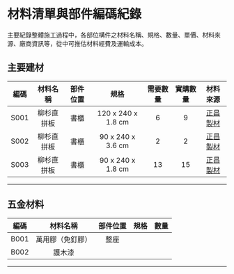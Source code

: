# 材料清單與部件編碼紀錄 
主要紀錄整體施工過程中，各部位構件之材料名稱、規格、數量、單價、材料來源、廠商資訊等，從中可推估材料經費及運輸成本。

## 主要建材
|編碼|材料名稱|部件位置|規格|需要數量|實購數量|材料來源|
|:-:|:-:|:-:|:-:|:-:|:-:|:-:|
|S001|柳杉直拼板|書櫃|120 x 240 x 1.8 cm|6|9|[正昌製材](http://www.wood.jen.com.tw/fengxi/front/bin/home.phtml)|
|S002|柳杉直拼板|書櫃|90 x 240 x 3.6 cm|2|2|[正昌製材](http://www.wood.jen.com.tw/fengxi/front/bin/home.phtml)
|S003|柳杉直拼板|書櫃|90 x 240 x 1.8 cm|13|15|[正昌製材](http://www.wood.jen.com.tw/fengxi/front/bin/home.phtml)
***
## 五金材料
|編碼|材料名稱|部件位置|規格|數量|
|:-:|:-:|:-:|:-:|:-:|
|B001|萬用膠（免釘膠）|整座|||
|B002|護木漆||||
***
